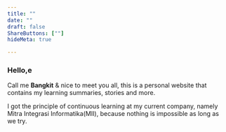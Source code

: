 ```yaml
---
title: ""
date: ""
draft: false
ShareButtons: [""]
hideMeta: true

---
```




### Hello,e

Call me **Bangkit** & nice to meet you all, this is a personal website that contains my learning summaries, stories and more.

I got the principle of continuous learning at my current company, namely Mitra Integrasi Informatika(MII), because nothing is impossible as long as we try.
